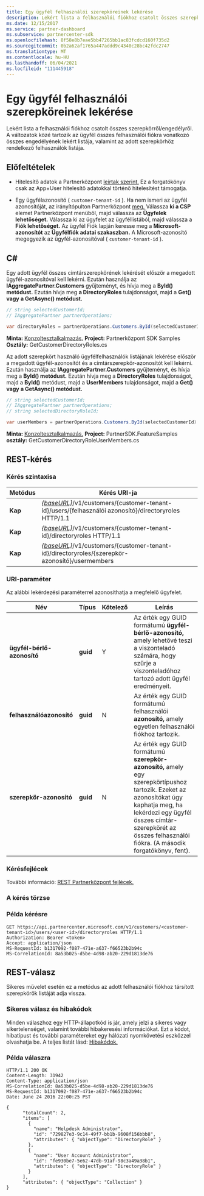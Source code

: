 ```yaml
---
title: Egy ügyfél felhasználói szerepköreinek lekérése
description: Lekért lista a felhasználói fiókhoz csatolt összes szerepkörről/engedélyről. A változatok közé tartozik az ügyfél összes felhasználói fiókra vonatkozó összes engedélyének lekért listája, valamint az adott szerepkörhöz rendelkező felhasználók listája.
ms.date: 12/15/2017
ms.service: partner-dashboard
ms.subservice: partnercenter-sdk
ms.openlocfilehash: 8f58e8b7eae5bb47265bb1ac83fcdcd160f735d2
ms.sourcegitcommit: 0b2a62af1765a447addd9c4340c28bc42fdc2747
ms.translationtype: MT
ms.contentlocale: hu-HU
ms.lasthandoff: 06/04/2021
ms.locfileid: "111445918"
---
```

# <a name="get-user-roles-for-a-customer"></a>Egy ügyfél felhasználói szerepköreinek lekérése

Lekért lista a felhasználói fiókhoz csatolt összes szerepkörről/engedélyről. A változatok közé tartozik az ügyfél összes felhasználói fiókra vonatkozó összes engedélyének lekért listája, valamint az adott szerepkörhöz rendelkező felhasználók listája.

## <a name="prerequisites"></a>Előfeltételek

- Hitelesítő adatok a Partnerközpont [leírtak szerint.](partner-center-authentication.md) Ez a forgatókönyv csak az App+User hitelesítő adatokkal történő hitelesítést támogatja.

- Egy ügyfélazonosító ( `customer-tenant-id` ). Ha nem ismeri az ügyfél azonosítóját, az irányítópulton Partnerközpont [meg.](https://partner.microsoft.com/dashboard) Válassza **ki a CSP** elemet Partnerközpont menüből, majd válassza az **Ügyfelek lehetőséget.** Válassza ki az ügyfelet az ügyféllistából, majd válassza a **Fiók lehetőséget.** Az ügyfél Fiók lapján keresse meg a **Microsoft-azonosítót** az **Ügyfélfiók adatai szakaszban.** A Microsoft-azonosító megegyezik az ügyfél-azonosítóval ( `customer-tenant-id` ).

## <a name="c"></a>C\#

Egy adott ügyfél összes címtárszerepkörének lekérését először a megadott ügyfél-azonosítóval kell lekérni. Ezután használja az **IAggregatePartner.Customers** gyűjteményt, és hívja meg a **ById() metódust.** Ezután hívja meg **a DirectoryRoles** tulajdonságot, majd a **Get() vagy** **a GetAsync() metódust.**

``` csharp
// string selectedCustomerId;
// IAggregatePartner partnerOperations;

var directoryRoles = partnerOperations.Customers.ById(selectedCustomerId).DirectoryRoles.Get();
```

**Minta:** [Konzoltesztalkalmazás.](console-test-app.md) **Project:** Partnerközpont SDK Samples **Osztály:** GetCustomerDirectoryRoles.cs

Az adott szerepkört használó ügyfélfelhasználók listájának lekérése először a megadott ügyfél-azonosítót és a címtárszerepkör-azonosítót kell lekérni. Ezután használja az **IAggregatePartner.Customers** gyűjteményt, és hívja meg a **ById() metódust.** Ezután hívja meg a **DirectoryRoles** tulajdonságot, majd a **ById()** metódust, majd a **UserMembers** tulajdonságot, majd a **Get() vagy** **a GetAsync() metódust.**

``` csharp
// string selectedCustomerId;
// IAggregatePartner partnerOperations;
// string selectedDirectoryRoleId;

var userMembers = partnerOperations.Customers.ById(selectedCustomerId).DirectoryRoles.ById(selectedDirectoryRoleId).UserMembers.Get();
```

**Minta:** [Konzoltesztalkalmazás.](console-test-app.md) **Project:** PartnerSDK.FeatureSamples **osztály:** GetCustomerDirectoryRoleUserMembers.cs

## <a name="rest-request"></a>REST-kérés

### <a name="request-syntax"></a>Kérés szintaxisa

| Metódus  | Kérés URI-ja                                                                                                           |
|---------|-----------------------------------------------------------------------------------------------------------------------|
| **Kap** | [*{baseURL}*](partner-center-rest-urls.md)/v1/customers/{customer-tenant-id}/users/{felhasználói azonosító}/directoryroles HTTP/1.1 |
| **Kap** | [*{baseURL}*](partner-center-rest-urls.md)/v1/customers/{customer-tenant-id}/directoryroles HTTP/1.1                 |
| **Kap** | [*{baseURL}*](partner-center-rest-urls.md)/v1/customers/{customer-tenant-id}/directoryroles/{szerepkör-azonosító}/usermembers    |

### <a name="uri-parameter"></a>URI-paraméter

Az alábbi lekérdezési paraméterrel azonosíthatja a megfelelő ügyfelet.

| Név                   | Típus     | Kötelező | Leírás                                                                                                                                                                                                 |
|------------------------|----------|----------|-------------------------------------------------------------------------------------------------------------------------------------------------------------------------------------------------------------|
| **ügyfél-bérlő-azonosító** | **guid** | Y        | Az érték egy GUID formátumú **ügyfél-bérlő-azonosító,** amely lehetővé teszi a viszonteladó számára, hogy szűrje a viszonteladóhoz tartozó adott ügyfél eredményeit.                                                      |
| **felhasználóazonosító**            | **guid** | N        | Az érték egy GUID formátumú felhasználói **azonosító,** amely egyetlen felhasználói fiókhoz tartozik.                                                                                                                            |
| **szerepkör-azonosító**            | **guid** | N        | Az érték egy GUID formátumú **szerepkör-azonosító,** amely egy szerepkörtípushoz tartozik. Ezeket az azonosítókat úgy kaphatja meg, ha lekérdezi egy ügyfél összes címtár-szerepkörét az összes felhasználói fiókra. (A második forgatókönyv, fent). |

### <a name="request-headers"></a>Kérésfejlécek

További információ: [REST Partnerközpont fejlécek.](headers.md)

### <a name="request-body"></a>A kérés törzse

### <a name="request-example"></a>Példa kérésre

```http
GET https://api.partnercenter.microsoft.com/v1/customers/<customer-tenant-id>/users/<user-id>/directoryroles HTTP/1.1
Authorization: Bearer <token>
Accept: application/json
MS-RequestId: b1317092-f087-471e-a637-f66523b2b94c
MS-CorrelationId: 8a53b025-d5be-4d98-ab20-229d1813de76
```

## <a name="rest-response"></a>REST-válasz

Sikeres művelet esetén ez a metódus az adott felhasználói fiókhoz társított szerepkörök listáját adja vissza.

### <a name="response-success-and-error-codes"></a>Sikeres válasz és hibakódok

Minden válaszhoz egy HTTP-állapotkód is jár, amely jelzi a sikeres vagy sikertelenséget, valamint további hibakeresési információkat. Ezt a kódot, hibatípust és további paramétereket egy hálózati nyomkövetési eszközzel olvashatja be. A teljes listát lásd: [Hibakódok.](error-codes.md)

### <a name="response-example"></a>Példa válaszra

```http
HTTP/1.1 200 OK
Content-Length: 31942
Content-Type: application/json
MS-CorrelationId: 8a53b025-d5be-4d98-ab20-229d1813de76
MS-RequestId: b1317092-f087-471e-a637-f66523b2b94c
Date: June 24 2016 22:00:25 PST

{
      "totalCount": 2,
      "items": [
        {
          "name": "Helpdesk Administrator",
          "id": "729827e3-9c14-49f7-bb1b-9608f156bbb8",
          "attributes": { "objectType": "DirectoryRole" }
        },
        {
          "name": "User Account Administrator",
          "id": "fe930be7-5e62-47db-91af-98c3a49a38b1",
          "attributes": { "objectType": "DirectoryRole" }
        }
      ],
      "attributes": { "objectType": "Collection" }
}
```

